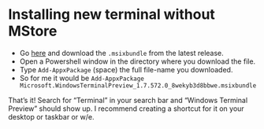 # Installing new terminal without MStore

- Go [here](https://github.com/microsoft/terminal/tags) and download the `.msixbundle` from the latest release.
- Open a Powershell window in the directory where you download the file.
- Type `Add-AppxPackage` (space) the full file-name you downloaded.
- So for me it would be `Add-AppxPackage Microsoft.WindowsTerminalPreview_1.7.572.0_8wekyb3d8bbwe.msixbundle`

That’s it! Search for “Terminal” in your search bar and “Windows Terminal Preview” should show up.
I recommend creating a shortcut for it on your desktop or taskbar or w/e.
